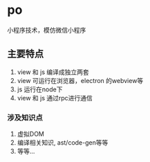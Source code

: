 # po
小程序技术，模仿微信小程序


## 主要特点
1. view 和 js 编译成独立两套
2. view 可运行在浏览器，electron 的webview等
3. js 运行在node下
4. view 和 js 通过rpc进行通信


### 涉及知识点
1. 虚拟DOM
2. 编译相关知识, ast/code-gen等等
3. 等等...